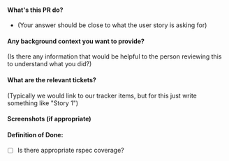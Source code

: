 #### What's this PR do?
- (Your answer should be close to what the user story is asking for)

#### Any background context you want to provide?
(Is there any information that would be helpful to the person reviewing this to understand what you did?)

#### What are the relevant tickets?
(Typically we would link to our tracker items, but for this just write something like "Story 1")

#### Screenshots (if appropriate)


#### Definition of Done:
- [ ] Is there appropriate rspec coverage?
